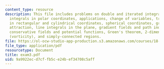 ```yaml
---
content_type: resource
description: This file includes problems on double and iterated integrals, double
  integrals in polar coordinates, applications, change of variables, triple integrals
  in rectangular and cylindrical coordinates, spherical coordinates, gravitational
  attraction, line integrals in the plane, gradient fields and path independence,
  conservative fields and potential functions, Green's theorem, 2-dimensional curl
  (vorticity), and simply-connected regions.
file: https://ol-ocw-studio-app-production.s3.amazonaws.com/courses/18-02-multivariable-calculus-spring-2006/9a9922ecd7cffb5ce24bef34708c5aff_exam3.pdf
file_type: application/pdf
resourcetype: Document
title: exam3.pdf
uid: 9a9922ec-d7cf-fb5c-e24b-ef34708c5aff
---
```

